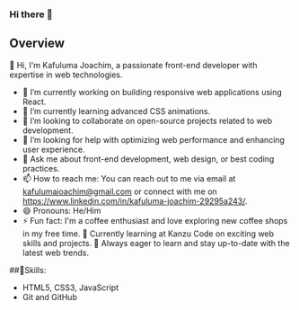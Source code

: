 ### Hi there 👋

## Overview

 👋 Hi, I'm Kafuluma Joachim, a passionate front-end developer with expertise in web technologies.

- 🔭 I’m currently working on building responsive web applications using React.
- 🌱 I’m currently learning advanced CSS animations.
- 👯 I’m looking to collaborate on open-source projects related to web development.
- 🤔 I’m looking for help with optimizing web performance and enhancing user experience.
- 💬 Ask me about front-end development, web design, or best coding practices.
- 📫 How to reach me: You can reach out to me via email at kafulumajoachim@gmail.com or connect with me on https://www.linkedin.com/in/kafuluma-joachim-29295a243/.
- 😄 Pronouns: He/Him
- ⚡ Fun fact: I'm a coffee enthusiast and love exploring new coffee shops in my free time.
💼 Currently learning at Kanzu Code on exciting web skills and projects.
🌱 Always eager to learn and stay up-to-date with the latest web trends.

##🔧Skills:
- HTML5, CSS3, JavaScript
- Git and GitHub

